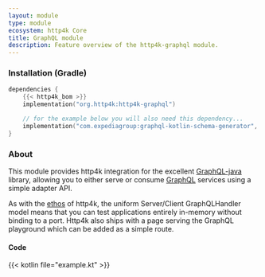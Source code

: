 ```yaml
---
layout: module
type: module
ecosystem: http4k Core
title: GraphQL module
description: Feature overview of the http4k-graphql module.
---
```



### Installation (Gradle)

```kotlin
dependencies {
    {{< http4k_bom >}}
    implementation("org.http4k:http4k-graphql")

    // for the example below you will also need this dependency...
    implementation("com.expediagroup:graphql-kotlin-schema-generator", version = "5.3.2"
}
```


### About
This module provides http4k integration for the excellent [GraphQL-java](https://www.graphql-java.com/) library, allowing you to either serve or consume [GraphQL] services using a simple adapter API.

As with the [ethos](/overview/) of http4k, the uniform Server/Client GraphQLHandler model means that you can test applications entirely in-memory without binding to a port. Http4k also ships with a page serving the GraphQL playground which can be added as a simple route.

#### Code

{{< kotlin file="example.kt" >}}

[http4k]: https://http4k.org
[GraphQL]: https://graphql.org
